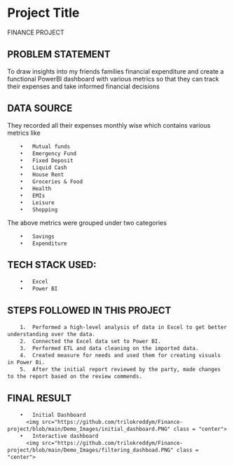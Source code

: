 
# Project Title

 FINANCE PROJECT


## PROBLEM STATEMENT

To draw insights into my friends families financial expenditure and create a functional PowerBI dashboard with various metrics so that they can track their expenses and take informed financial decisions
## DATA SOURCE

They recorded all their expenses monthly wise which contains various metrics like
       
        •	Mutual funds 
        •	Emergency Fund 
        •	Fixed Deposit 
        •	Liquid Cash 
        •	House Rent 
        •	Groceries & Food 
        •	Health 
        •	EMIs 
        •	Leisure
        •	Shopping

The above metrics were grouped under two categories 

        •	Savings 
        •	Expenditure



## TECH STACK USED: 

        •	Excel 
        •	Power BI

## STEPS FOLLOWED IN THIS PROJECT

        1.	Performed a high-level analysis of data in Excel to get better understanding over the data.
        2.	Connected the Excel data set to Power BI.
        3.	Performed ETL and data cleaning on the imported data.
        4.	Created measure for needs and used them for creating visuals in Power Bi.
        5.	After the initial report reviewed by the party, made changes to the report based on the review commends.

## FINAL RESULT

        •	Initial Dashboard
          <img src="https://github.com/trilokreddym/Finance-project/blob/main/Demo_Images/initial_dashboard.PNG" class = "center">
        •	Interactive dashboard
          <img src="https://github.com/trilokreddym/Finance-project/blob/main/Demo_Images/filtering_dashboad.PNG" class = "center">

 
    

